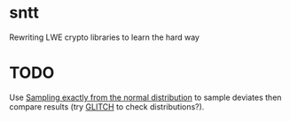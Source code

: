 
# sntt
Rewriting LWE crypto libraries to learn the hard way

# TODO

Use [Sampling exactly from the normal
distribution](https://arxiv.org/pdf/1303.6257.pdf) to sample deviates then
compare results (try [GLITCH](https://eprint.iacr.org/2017/438.pdf) to check
distributions?).
